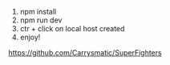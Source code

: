 1) npm install
2) npm run dev
3) ctr + click on local host created
4) enjoy!

https://github.com/Carrysmatic/SuperFighters